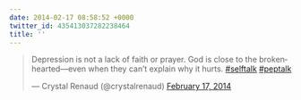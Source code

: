 ```yaml
---
date: 2014-02-17 08:58:52 +0000
twitter_id: 435413037282238464
title: ''
---
```


<blockquote class="twitter-tweet"><p lang="en" dir="ltr">Depression is not a lack of faith or prayer. God is close to the brokenhearted—even when they can’t explain why it hurts. <a href="https://twitter.com/hashtag/selftalk?src=hash&amp;ref_src=twsrc%5Etfw">#selftalk</a> <a href="https://twitter.com/hashtag/peptalk?src=hash&amp;ref_src=twsrc%5Etfw">#peptalk</a></p>&mdash; Crystal Renaud (@crystalrenaud) <a href="https://twitter.com/crystalrenaud/status/435215719383310336?ref_src=twsrc%5Etfw">February 17, 2014</a></blockquote>
<script async src="https://platform.twitter.com/widgets.js" charset="utf-8"></script>
